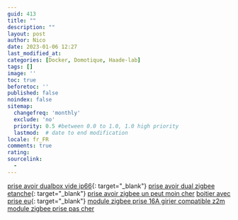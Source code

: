 ```yaml
---
guid: 413
title: ""
description: ""
layout: post
author: Nico
date: 2023-01-06 12:27
last_modified_at: 
categories: [Docker, Domotique, Haade-lab]
tags: []
image: ''
toc: true
beforetoc: ''
published: false
noindex: false
sitemap:
  changefreq: 'monthly'
  exclude: 'no'
  priority: 0.5 #between 0.0 to 1.0, 1.0 high priority
  lastmod:  # date to end modification
locale: fr_FR
comments: true
rating:  
sourcelink:
  - 
---
```


[prise avoir dualbox vide ip66](https://s.click.aliexpress.com/e/_Dkj2CMB){: target="_blank"}
[prise avoir dual zigbee etanche](https://s.click.aliexpress.com/e/_DBC24TH){: target="_blank"}
[prise avoir zigbee un peut moin cher](https://s.click.aliexpress.com/e/_DCHmof9)
[boitier avec prise eu](https://s.click.aliexpress.com/e/_DdpYNhl){: target="_blank"}
[module zigbee prise 16A girier compatible z2m](https://s.click.aliexpress.com/e/_DF6rnhl)
[module zigbee prise pas cher](https://s.click.aliexpress.com/e/_DlqGENp)